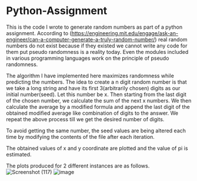 # Python-Assignment

This is the code I wrote to generate random numbers as part of a python assignment.
According to (https://engineering.mit.edu/engage/ask-an-engineer/can-a-computer-generate-a-truly-random-number/) real random numbers do not exist because if they existed we cannot write any code for them put pseudo randomness is a reality today.
Even the modules included in various programming languages work on the principle of pseudo randomness.

The algorithm I have implemented here maximizes randomness while predicting the numbers.
The idea to create a n digit random number is that we take a long string and have its first 3(arbitrarily chosen) digits as our initial number(seed). Let this number be x.
Then starting from the last digit of the chosen number, we calculate the sum of the next x numbers. 
We then calculate the average by a modified formula and append the last digit of the obtained modified average like combination of digits to the answer.
We repeat the above process till we get the desired number of digits.

To avoid getting the same number, the seed values are being altered each time by modifying the contents of the file after each iteration.



The obtained values of x and y coordinate are plotted and the value of pi is estimated.

The plots produced for 2 different instances are as follows.
![Screenshot (117)](https://user-images.githubusercontent.com/59289916/163453374-2e11fc4a-d107-4edf-8144-cc7444886083.png)
![image](https://user-images.githubusercontent.com/59289916/163453389-48e015d4-eaae-4acc-aaef-c58b95f59b8d.png)

